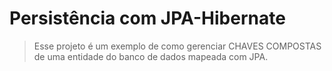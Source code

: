 # Persistência com JPA-Hibernate
> Esse projeto é um exemplo de como gerenciar CHAVES COMPOSTAS de uma entidade do banco de dados
> mapeada com JPA.
